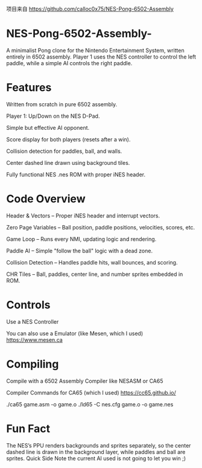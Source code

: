 项目来自 https://github.com/calloc0x75/NES-Pong-6502-Assembly

# NES-Pong-6502-Assembly-
A minimalist Pong clone for the Nintendo Entertainment System, written entirely in 6502 assembly. Player 1 uses the NES controller to control the left paddle, while a simple AI controls the right paddle.

# Features

Written from scratch in pure 6502 assembly.

Player 1: Up/Down on the NES D-Pad.

Simple but effective AI opponent.

Score display for both players (resets after a win).

Collision detection for paddles, ball, and walls.

Center dashed line drawn using background tiles.

Fully functional NES .nes ROM with proper iNES header.

# Code Overview

Header & Vectors – Proper iNES header and interrupt vectors.

Zero Page Variables – Ball position, paddle positions, velocities, scores, etc.

Game Loop – Runs every NMI, updating logic and rendering.

Paddle AI – Simple "follow the ball" logic with a dead zone.

Collision Detection – Handles paddle hits, wall bounces, and scoring.

CHR Tiles – Ball, paddles, center line, and number sprites embedded in ROM.

# Controls

Use a NES Controller 

You can also use a Emulator (like Mesen, which I used) 
https://www.mesen.ca

# Compiling

Compile with a 6502 Assembly Compiler like NESASM or CA65 

Compiler Commands for CA65 (which I used) https://cc65.github.io/

./ca65 game.asm -o game.o
./ld65 -C nes.cfg game.o -o game.nes

# Fun Fact

The NES’s PPU renders backgrounds and sprites separately, so the center dashed line is drawn in the background layer, while paddles and ball are sprites. Quick Side Note the current AI used is not going to let you win ;)
